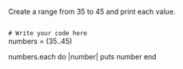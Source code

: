 Create a range from
35 to 45
and
print each value.

<codeblock language="ruby" type="exercise" testMode="fixedInput">
<code>
# Write your code here
</code>

<solution>
numbers = (35..45)

numbers.each do |number|
  puts number
end
</solution>
</codeblock>
